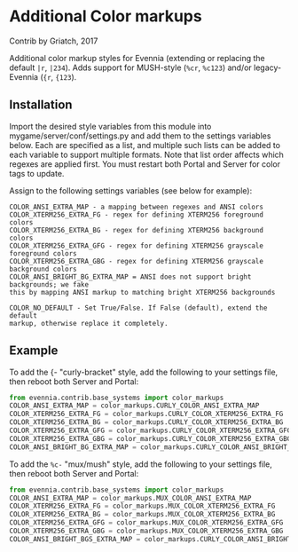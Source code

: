# Additional Color markups

Contrib by Griatch, 2017

Additional color markup styles for Evennia (extending or replacing the default
`|r`, `|234`). Adds support for MUSH-style (`%cr`, `%c123`) and/or legacy-Evennia
(`{r`, `{123`).


## Installation

Import the desired style variables from this module into
mygame/server/conf/settings.py and add them to the settings variables below.
Each are specified as a list, and multiple such lists can be added to each
variable to support multiple formats. Note that list order affects which regexes
are applied first. You must restart both Portal and Server for color tags to
update.

Assign to the following settings variables (see below for example):

    COLOR_ANSI_EXTRA_MAP - a mapping between regexes and ANSI colors
    COLOR_XTERM256_EXTRA_FG - regex for defining XTERM256 foreground colors
    COLOR_XTERM256_EXTRA_BG - regex for defining XTERM256 background colors
    COLOR_XTERM256_EXTRA_GFG - regex for defining XTERM256 grayscale foreground colors
    COLOR_XTERM256_EXTRA_GBG - regex for defining XTERM256 grayscale background colors
    COLOR_ANSI_BRIGHT_BG_EXTRA_MAP = ANSI does not support bright backgrounds; we fake
    this by mapping ANSI markup to matching bright XTERM256 backgrounds

    COLOR_NO_DEFAULT - Set True/False. If False (default), extend the default
    markup, otherwise replace it completely.

## Example

To add the {- "curly-bracket" style, add the following to your settings file,
then reboot both Server and Portal:

```python
from evennia.contrib.base_systems import color_markups
COLOR_ANSI_EXTRA_MAP = color_markups.CURLY_COLOR_ANSI_EXTRA_MAP
COLOR_XTERM256_EXTRA_FG = color_markups.CURLY_COLOR_XTERM256_EXTRA_FG
COLOR_XTERM256_EXTRA_BG = color_markups.CURLY_COLOR_XTERM256_EXTRA_BG
COLOR_XTERM256_EXTRA_GFG = color_markups.CURLY_COLOR_XTERM256_EXTRA_GFG
COLOR_XTERM256_EXTRA_GBG = color_markups.CURLY_COLOR_XTERM256_EXTRA_GBG
COLOR_ANSI_BRIGHT_BG_EXTRA_MAP = color_markups.CURLY_COLOR_ANSI_BRIGHT_BG_EXTRA_MAP
```

To add the `%c-` "mux/mush" style, add the following to your settings file, then
reboot both Server and Portal:

```python
from evennia.contrib.base_systems import color_markups
COLOR_ANSI_EXTRA_MAP = color_markups.MUX_COLOR_ANSI_EXTRA_MAP
COLOR_XTERM256_EXTRA_FG = color_markups.MUX_COLOR_XTERM256_EXTRA_FG
COLOR_XTERM256_EXTRA_BG = color_markups.MUX_COLOR_XTERM256_EXTRA_BG
COLOR_XTERM256_EXTRA_GFG = color_markups.MUX_COLOR_XTERM256_EXTRA_GFG
COLOR_XTERM256_EXTRA_GBG = color_markups.MUX_COLOR_XTERM256_EXTRA_GBG
COLOR_ANSI_BRIGHT_BGS_EXTRA_MAP = color_markups.CURLY_COLOR_ANSI_BRIGHT_BGS_EXTRA_MAP
```
